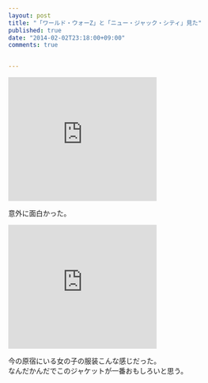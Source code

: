 ```yaml
---
layout: post
title: "「ワールド・ウォーZ」と「ニュー・ジャック・シティ」見た"
published: true
date: "2014-02-02T23:18:00+09:00"
comments: true


---
```


<iframe src="https://banners.itunes.apple.com/banner.html?partnerId=&aId=11ldGT&id=756496633&c=jp&l=ja-JP&bt=catalog&t=catalog_black&w=300&h=250" frameborder=0 style="overflow-x:hidden;overflow-y:hidden;width:300px;height:250px;border:0px"></iframe>

意外に面白かった。

<iframe src="https://banners.itunes.apple.com/banner.html?partnerId=&aId=11ldGT&id=718046714&c=jp&l=ja-JP&bt=catalog&t=catalog_black&w=300&h=250" frameborder=0 style="overflow-x:hidden;overflow-y:hidden;width:300px;height:250px;border:0px"></iframe>

今の原宿にいる女の子の服装こんな感じだった。  
なんだかんだでこのジャケットが一番おもしろいと思う。
